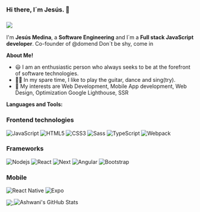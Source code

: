 ### Hi there, I´m Jesús. 👋
###  ![](https://komarev.com/ghpvc/?username=MedinaVilla&color=green)

I'm **Jesús Medina**, a **Software Engineering** and I´m a **Full stack JavaScript developer**. Co-founder of @domend Don´t be shy, come in 

**About Me!**

- 😃 I am an enthusiastic person who always seeks to be at the forefront of software technologies.
- 🏄🏻 In my spare time, I like to play the guitar, dance and sing(try).
- 🤔 My interests are Web Development, Mobile App development, Web Design, Optimization Google Lighthouse, SSR


**Languages and Tools:**  

### Frontend technologies

![JavaScript](https://img.shields.io/badge/-JavaScript-black?style=flat-square&logo=javascript)
![HTML5](https://img.shields.io/badge/-HTML5-%23E44D27?style=flat-square&logo=html5&logoColor=ffffff)
![CSS3](https://img.shields.io/badge/-CSS3-%231572B6?style=flat-square&logo=css3)
![Sass](https://img.shields.io/badge/-Sass-%23CC6699?style=flat-square&logo=sass&logoColor=ffffff)
![TypeScript](https://img.shields.io/badge/-Angular-353431?style=flat-square&logo=typescript)
![Webpack](https://img.shields.io/badge/-Webpack-%23282C34?style=flat-square&logo=webpack&logoColor=blue)

### Frameworks

![Nodejs](https://img.shields.io/badge/-Nodejs-black?style=flat-square&logo=Node.js)
![React](https://img.shields.io/badge/-React-%23282C34?style=flat-square&logo=react)
![Next](https://img.shields.io/badge/-NextJS-black?style=flat-square)
![Angular](https://img.shields.io/badge/-Angular-E82C2C?style=flat-square&logo=angular)
![Bootstrap](https://img.shields.io/badge/-Bootstrap-563D7C?style=flat-square&logo=bootstrap)

### Mobile

![React Native](https://img.shields.io/badge/-React_Native-%23282C34?style=flat-square&logo=react)
![Expo](https://img.shields.io/badge/-Expo-%23282C34?style=flat-square&logo=expo)

<a href="https://github.com/medinavilla">
  <img align="center" src="https://github-readme-stats.vercel.app/api/top-langs/?username=medinavilla&theme=radical&hide=java" />
</a>

<img src="https://github-readme-stats.vercel.app/api?username=medinavilla&&show_icons=true&theme=radical&line_height=27&v=5" alt="Ashwani's GitHub Stats" />
